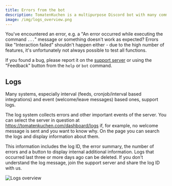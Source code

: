 ```yaml
---
title: Errors from the bot
description: TomatenKuchen is a multipurpose Discord bot with many common and innovative features for your server. Here you can find information about errors and logs.
image: /img/logs_overview.png
---
```


You've encountered an error, e.g. a "An error occurred while executing the command `...`" message or something doesn't work as expected?
Errors like "Interaction failed" shouldn't happen either - due to the high number of features, it's unfortunately not always possible to test all functions.

If you found a bug, please report it on the [support server](https://tomatenkuchen.com/discord) or using the "Feedback" button from the `help` or `bot` command.

## Logs

Many systems, especially interval (feeds, cronjob/interval based integrations) and event (welcome/leave messages) based ones, support logs.

The log system collects errors and other important events of the server. You can select the server in question at https://tomatenkuchen.com/dashboard/logs if, for example, no welcome message is sent and you want to know why. On the page you can search the logs and display information about them.

This information includes the log ID, the error summary, the number of errors and a button to display internal additional information. Logs that occurred last three or more days ago can be deleted. If you don't understand the log message, join the support server and share the log ID with us.

![Logs overview](/img/logs_overview.png)
